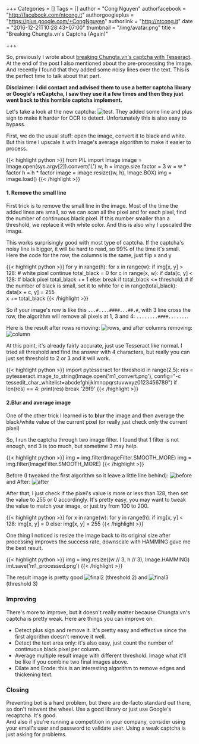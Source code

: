 +++
Categories = []
Tags = []
author = "Cong Nguyen"
authorfacebook = "http://facebook.com/ntcong.it"
authorgoogleplus = "https://plus.google.com/+CongNguyen"
authorlink = "http://ntcong.it"
date = "2016-12-21T10:28:43+07:00"
thumbnail = "/img/avatar.png"
title = "Breaking Chungta.vn's Captcha (Again)"

+++

So, previously I wrote about [breaking Chungta.vn's captcha with Tesseract](https://blog.ntcong.it/post/cracking-chungta-vn-captcha-with-google-ocr/). At the end of the post I also mentioned about the pre-processing the image. And recently I found that they added some noisy lines over the text. This is the perfect time to talk about that part.

**Disclaimer: I did contact and advised them to use a better captcha library or Google's reCaptcha, I saw they use it a few times and then they just went back to this horrible captcha implement.**

Let's take a look at the new captcha: ![test](/img/vne/m1.png). They added some line and plus sign to make it harder for OCR to detect. Unfortunately this is also easy to bypass.

First, we do the usual stuff: open the image, convert it to black and white. But this time I upscale it with Image's average algorithm to make it easier to process.

{{< highlight python >}}
from PIL import Image
image = Image.open(sys.argv[2]).convert('L')
w, h = image.size
factor = 3
w = w * factor
h = h * factor
image = image.resize((w, h), Image.BOX)
img = image.load()
{{< /highlight >}}
<br>
#### 1. Remove the small line ####

First trick is to remove the small line in the image. Most of the time the added lines are small, so we can scan all the pixel and for each pixel, find the number of continuous black pixel. If this number smaller than a threshold, we replace it with white color. And this is also why I upscaled the image.

This works surprisingly good with most type of captcha. If the captcha's noisy line is bigger, it will be hard to read, so 99% of the time it's small. Here the code for the row, the columns is the same, just flip x and y

{{< highlight python >}}
for y in range(h):
    for x in range(w):
        if img[x, y] > 128: # white pixel
            continue
        total_black = 0
        for c in range(x, w):
            if data[c, y] < 128: # black pixel
                total_black += 1
            else:
                break
        if total_black <= threshold:  # if the number of black is small, set it to white
            for c in range(total_black):
                data[x + c, y] = 255  
        x += total_black
{{< /highlight >}}

So if your image's row is like this `...#....####...##.#`, with 3 line cross the row, the algorithm will remove all pixels at 1, 3 and 4: `........####.......`.

Here is the result after rows removing: ![rows](/img/vne/m1_r.png), and after columns removing: ![column](/img/vne/m1_c.png)

At this point, it's already fairly accurate, just use Tesseract like normal. I tried all threshold and find the answer with 4 characters, but really you can just set threshold to 2 or 3 and it will work.

{{< highlight python >}}
import pytesseract
for threshold in range(2,5):
    res = pytesseract.image_to_string(Image.open('m1_convert.png'), config="-c tessedit_char_whitelist=abcdefghijklmnopqrstuvwxyz0123456789")
    if len(res) == 4:
        print(res)
        break
'29f9'
{{< /highlight >}}

#### 2.Blur and average image ####

One of the other trick I learned is to **blur** the image and then average the black/white value of the current pixel (or really just check only the current pixel)

So, I run the captcha through two image filter. I found that 1 filter is not enough, and 3 is too much, but sometime 3 may help.

{{< highlight python >}}
img = img.filter(ImageFilter.SMOOTH_MORE)
img = img.filter(ImageFilter.SMOOTH_MORE)
{{< /highlight >}}

Before (I tweaked the first algorithm so it leave a little line behind): ![before](/img/vne/m1_b.png)   
and After: ![after](/img/vne/m1_a.png)

After that, I just check if the pixel's value is more or less than 128, then set the value to 255 or 0 accordingly. It's pretty easy, you may want to tweak the value to match your image, or just try from 100 to 200.

{{< highlight python >}}
for x in range(w):
    for y in range(h):
        if img[x, y] < 128:
            img[x, y] = 0
        else:
            img[x, y] = 255
{{< /highlight >}}

One thing I noticed is resize the image back to its original size after processing improves the success rate, downscale with HAMMING gave me the best result.

{{< highlight python >}}
img = img.resize((w // 3, h // 3), Image.HAMMING)
imt.save('m1_processed.png')
{{< /highlight >}}


The result image is pretty good ![final2](/img/vne/m1_final2.png) (threshold 2) and ![final3](/img/vne/m1_final3.png) (threshold 3)

### Improving ###

There's more to improve, but it doesn't really matter because Chungta.vn's captcha is pretty weak. Here are things you can improve on:

- Detect plus sign and remove it. It's pretty easy and effective since the first algorithm doesn't remove it well.
- Detect the text area only: it's also easy, just count the number of continuous black pixel per column.
- Average multiple result image with different threshold. Image what it'll be like if you combine two final images above.
- Dilate and Erode: this is an interesting algorithm to remove edges and thickening text. 

### Closing ###

Preventing bot is a hard problem, but there are de-facto standard out there, so don't reinvent the wheel. Use a good library or just use Google's recaptcha. It's good.  
And also if you're running a competition in your company, consider using your email's user and password to validate user. Using a weak captcha is just asking for problems.
